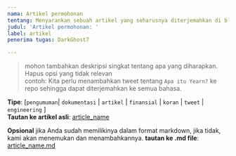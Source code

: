 ```yaml
---
nama: Artikel permohonan
tentang: Menyarankan sebuah artikel yang seharusnya diterjemahkan di blog kami
judul: 'Artikel permohonan: '
label: artikel
penerima tugas: DarkGhost7

---
```


>mohon tambahkan deskripsi singkat tentang apa yang diharapkan.
>Hapus opsi yang tidak relevan   
>contoh: Kita perlu menambahkan tweet tentang `Apa itu Yearn?` ke repo sehingga dapat diterjemahkan ke semua bahasa.

**Tipe**: [`pengumuman`| `dokumentasi` | `artikel` | `finansial` | `koran` | `tweet` | `engineering` ]  
**Tautan ke artikel asli**: [article_name](article_url)

**Opsional** jika Anda sudah memilikinya dalam format markdown, jika tidak, kami akan menemukan dan menambahkannya.
**tautan ke .md file**: [article_name.md](article_url_on_github)  

